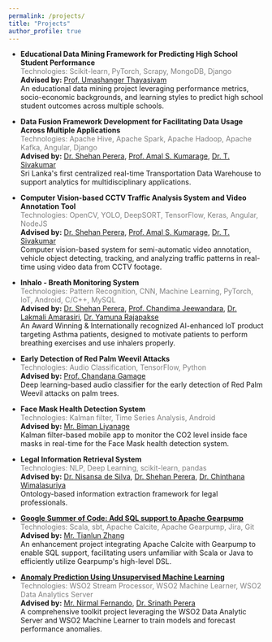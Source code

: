 ```yaml
---
permalink: /projects/
title: "Projects"
author_profile: true
---
```


* **Educational Data Mining Framework for Predicting High School Student Performance**  
  <span style="color:gray;">Technologies: Scikit-learn, PyTorch, Scrapy, MongoDB, Django</span>  
  **Advised by:** [Prof. Umashanger Thayasivam](https://csm.rowan.edu/departments/math/facultystaff/math_full_part/thayasivam.html)  
  An educational data mining project leveraging performance metrics, socio-economic backgrounds, and learning styles to predict high school student outcomes across multiple schools.

* **Data Fusion Framework Development for Facilitating Data Usage Across Multiple Applications**  
  <span style="color:gray;">Technologies: Apache Hive, Apache Spark, Apache Hadoop, Apache Kafka, Angular, Django</span>  
  **Advised by:** [Dr. Shehan Perera](https://uom.lk/staff/Perera.AS), [Prof. Amal S. Kumarage](https://uom.lk/staff/Kumarage.KAS), [Dr. T. Sivakumar](https://uom.lk/staff/Sivakumar.T)  
  Sri Lanka's first centralized real-time Transportation Data Warehouse to support analytics for multidisciplinary applications.

* **Computer Vision-based CCTV Traffic Analysis System and Video Annotation Tool**  
  <span style="color:gray;">Technologies: OpenCV, YOLO, DeepSORT, TensorFlow, Keras, Angular, NodeJS</span>  
  **Advised by:** [Dr. Shehan Perera](https://uom.lk/staff/Perera.AS), [Prof. Amal S. Kumarage](https://uom.lk/staff/Kumarage.KAS), [Dr. T. Sivakumar](https://uom.lk/staff/Sivakumar.T)  
  Computer vision-based system for semi-automatic video annotation, vehicle object detecting, tracking, and analyzing traffic patterns in real-time using video data from CCTV footage.

* **Inhalo - Breath Monitoring System**  
  <span style="color:gray;">Technologies: Pattern Recognition, CNN, Machine Learning, PyTorch, IoT, Android, C/C++, MySQL</span>  
  **Advised by:** [Dr. Shehan Perera](https://uom.lk/staff/Perera.AS), [Prof. Chandima Jeewandara](https://medical.sjp.ac.lk/chandima-jeewandara/), [Dr. Lakmali Amarasiri](https://www.res.cmb.ac.lk/physiology/wad.lakmali.amarasiri/), [Dr. Yamuna Rajapakse](https://www.res.cmb.ac.lk/anat/yamuna.rajapakse/)  
  An Award Winning & Internationally recognized AI-enhanced IoT product targeting Asthma patients, designed to motivate patients to perform breathing exercises and use inhalers properly.  

* **Early Detection of Red Palm Weevil Attacks**  
  <span style="color:gray;">Technologies: Audio Classification, TensorFlow, Python</span>  
  **Advised by:** [Prof. Chandana Gamage](https://uom.lk/staff/Gamage.CD)  
  Deep learning-based audio classifier for the early detection of Red Palm Weevil attacks on palm trees.

* **Face Mask Health Detection System**  
  <span style="color:gray;">Technologies: Kalman filter, Time Series Analysis, Android</span>  
  **Advised by:** [Mr. Biman Liyanage](https://www.forbes.com/profile/biman-liyanage/)  
  Kalman filter-based mobile app to monitor the CO2 level inside face masks in real-time for the Face Mask health detection system.

* **Legal Information Retrieval System**  
  <span style="color:gray;">Technologies: NLP, Deep Learning, scikit-learn, pandas</span>  
  **Advised by:** [Dr. Nisansa de Silva](https://nisansads.staff.uom.lk/), [Dr. Shehan Perera](https://uom.lk/staff/Perera.AS), [Dr. Chinthana Wimalasuriya](https://uom.lk/datasearch/members/dr-chinthana-wimalasuriya)  
  Ontology-based information extraction framework for legal professionals.

* **[Google Summer of Code: Add SQL support to Apache Gearpump](https://summerofcode.withgoogle.com/archive/2017/projects/6359040665845760)**  
  <span style="color:gray;">Technologies: Scala, sbt, Apache Calcite, Apache Gearpump, Jira, Git</span>  
  **Advised by:** [Mr. Tianlun Zhang](https://github.com/manuzhang)  
  An enhancement project integrating Apache Calcite with Gearpump to enable SQL support, facilitating users unfamiliar with Scala or Java to efficiently utilize Gearpump's high-level DSL.  

* **[Anomaly Prediction Using Unsupervised Machine Learning](https://github.com/wso2-incubator/automatic-anomaly-detection)**  
  <span style="color:gray;">Technologies: WSO2 Stream Processor, WSO2 Machine Learner, WSO2 Data Analytics Server</span>  
  **Advised by:** [Mr. Nirmal Fernando](https://wso2.com/about/team/nirmal-fernando/), [Dr. Srinath Perera](https://wso2.com/about/team/srinath-perera/)  
  A comprehensive toolkit project leveraging the WSO2 Data Analytic Server and WSO2 Machine Learner to train models and forecast performance anomalies.  